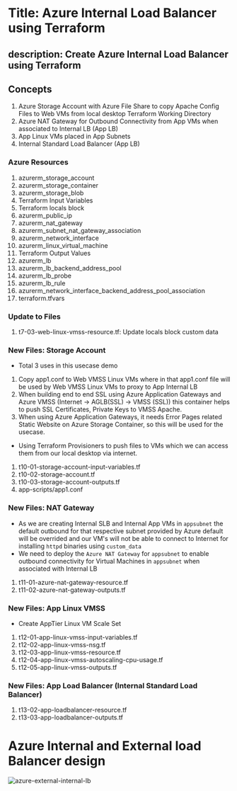 # Title: Azure Internal Load Balancer using Terraform
description: Create Azure Internal Load Balancer using Terraform
---

## Concepts
1. Azure Storage Account with Azure File Share to copy Apache Config Files to Web VMs from local desktop Terraform Working Directory
2. Azure NAT Gateway for Outbound Connectivity from App VMs when associated to Internal LB (App LB)
3. App Linux VMs placed in App Subnets
4. Internal Standard Load Balancer (App LB)
### Azure Resources
1. azurerm_storage_account
2. azurerm_storage_container
3. azurerm_storage_blob
4. Terraform Input Variables
5. Terraform locals block
6. azurerm_public_ip
7. azurerm_nat_gateway
8. azurerm_subnet_nat_gateway_association
9. azurerm_network_interface
10. azurerm_linux_virtual_machine
11. Terraform Output Values
12. azurerm_lb
13. azurerm_lb_backend_address_pool
14. azurerm_lb_probe
15. azurerm_lb_rule
16. azurerm_network_interface_backend_address_pool_association
17. terraform.tfvars

### Update to Files
1. t7-03-web-linux-vmss-resource.tf: Update locals block custom data

### New Files: Storage Account
- Total 3 uses in this usecase demo
1. Copy app1.conf to Web VMSS Linux VMs where in that app1.conf file will be used by Web VMSS Linux VMs to proxy to App Internal LB
2. When building end to end SSL using Azure Application Gateways and Azure VMSS (Internet -> AGLB(SSL) -> VMSS (SSL)) this container helps to push SSL Certificates, Private Keys to VMSS Apache.
3. When using Azure Application Gateways, it needs Error Pages related Static Website on Azure Storage Container, so this will be used for the usecase. 
- Using Terraform Provisioners to push files to VMs which we can access them from our local desktop via internet. 
1. t10-01-storage-account-input-variables.tf
2. t10-02-storage-account.tf
3. t10-03-storage-account-outputs.tf
4. app-scripts/app1.conf

### New Files: NAT Gateway
- As we are creating Internal SLB and Internal App VMs in `appsubnet` the default outbound for that respective subnet provided by Azure default will be overrided and our VM's will not be able to connect to Internet for installing `httpd` binaries using `custom_data`
- We need to deploy the `Azure NAT Gateway` for `appsubnet` to enable outbound connectivity for Virtual Machines in `appsubnet` when associated with Internal LB
1. t11-01-azure-nat-gateway-resource.tf
2. t11-02-azure-nat-gateway-outputs.tf

### New Files: App Linux VMSS
- Create AppTier Linux VM Scale Set
1. t12-01-app-linux-vmss-input-variables.tf
2. t12-02-app-linux-vmss-nsg.tf
3. t12-03-app-linux-vmss-resource.tf
4. t12-04-app-linux-vmss-autoscaling-cpu-usage.tf
5. t12-05-app-linux-vmss-outputs.tf

### New Files: App Load Balancer (Internal Standard Load Balancer)
1. t13-02-app-loadbalancer-resource.tf
2. t13-03-app-loadbalancer-outputs.tf

# Azure Internal and External load Balancer design
![azure-external-internal-lb](https://user-images.githubusercontent.com/105049520/177650763-039ad988-d2e3-4684-b166-63ca53dd91f8.JPG)
